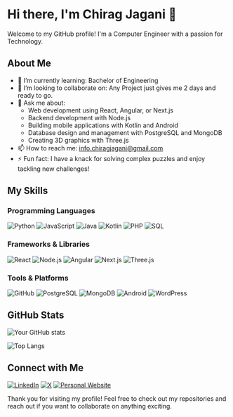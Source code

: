 # Hi there, I'm Chirag Jagani 👋

Welcome to my GitHub profile! I'm a Computer Engineer with a passion for Technology. 

## About Me

- 🌱 I’m currently learning: Bachelor of Engineering
- 👯 I’m looking to collaborate on: Any Project just gives me 2 days and ready to go.
- 💬 Ask me about:
  - Web development using React, Angular, or Next.js
  - Backend development with Node.js
  - Building mobile applications with Kotlin and Android
  - Database design and management with PostgreSQL and MongoDB
  - Creating 3D graphics with Three.js
- 📫 How to reach me: info.chiragjagani@gmail.com
- ⚡ Fun fact: I have a knack for solving complex puzzles and enjoy tackling new challenges!

## My Skills

### Programming Languages

![Python](https://img.shields.io/badge/Python-3670A0?style=for-the-badge&logo=python&logoColor=ffdd54)
![JavaScript](https://img.shields.io/badge/JavaScript-323330?style=for-the-badge&logo=javascript&logoColor=F7DF1E)
![Java](https://img.shields.io/badge/Java-ED8B00?style=for-the-badge&logo=java&logoColor=white)
![Kotlin](https://img.shields.io/badge/Kotlin-0095D5?style=for-the-badge&logo=kotlin&logoColor=white)
![PHP](https://img.shields.io/badge/PHP-777BB4?style=for-the-badge&logo=php&logoColor=white)
![SQL](https://img.shields.io/badge/SQL-4479A1?style=for-the-badge&logo=mysql&logoColor=white)

### Frameworks & Libraries

![React](https://img.shields.io/badge/React-20232A?style=for-the-badge&logo=react&logoColor=61DAFB)
![Node.js](https://img.shields.io/badge/Node.js-339933?style=for-the-badge&logo=nodedotjs&logoColor=white)
![Angular](https://img.shields.io/badge/Angular-DD0031?style=for-the-badge&logo=angular&logoColor=white)
![Next.js](https://img.shields.io/badge/Next.js-000000?style=for-the-badge&logo=nextdotjs&logoColor=white)
![Three.js](https://img.shields.io/badge/Three.js-000000?style=for-the-badge&logo=threedotjs&logoColor=white)


### Tools & Platforms

![GitHub](https://img.shields.io/badge/GitHub-100000?style=for-the-badge&logo=github&logoColor=white)
![PostgreSQL](https://img.shields.io/badge/PostgreSQL-336791?style=for-the-badge&logo=postgresql&logoColor=white)
![MongoDB](https://img.shields.io/badge/MongoDB-47A248?style=for-the-badge&logo=mongodb&logoColor=white)
![Android](https://img.shields.io/badge/Android-3DDC84?style=for-the-badge&logo=android&logoColor=white)
![WordPress](https://img.shields.io/badge/WordPress-21759B?style=for-the-badge&logo=wordpress&logoColor=white)

## GitHub Stats

![Your GitHub stats](https://github-readme-stats.vercel.app/api?username=chiragjagani&show_icons=true&theme=radical)

![Top Langs](https://github-readme-stats.vercel.app/api/top-langs/?username=chiragjagani&layout=compact&theme=radical)

## Connect with Me

[![LinkedIn](https://img.shields.io/badge/LinkedIn-0A66C2?style=for-the-badge&logo=linkedin&logoColor=white)](www.linkedin.com/in/jagani-chirag-3a545a276)
[![X](https://img.shields.io/badge/X-1DA1F2?style=for-the-badge&logo=x&logoColor=white)](https://x.com/chirag_jag73491)
[![Personal Website](https://img.shields.io/badge/Website-4285F4?style=for-the-badge&logo=google-chrome&logoColor=white)](https://jaganichirag.netlify.app/)

Thank you for visiting my profile! Feel free to check out my repositories and reach out if you want to collaborate on anything exciting.
